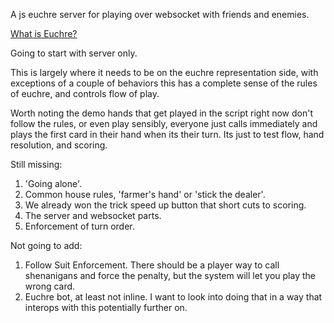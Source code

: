 A js euchre server for playing over websocket with friends and enemies.

[What is Euchre?](http://en.wikipedia.org/wiki/Euchre)

Going to start with server only.

This is largely where it needs to be on the euchre representation side, with exceptions of a couple of behaviors this has a complete sense of the rules of euchre, and controls flow of play.

Worth noting the demo hands that get played in the script right now don't follow the rules, or even play sensibly, everyone just calls immediately and plays the first card in their hand when its their turn. Its just to test flow, hand resolution, and scoring.

Still missing:

1. 'Going alone'.
2. Common house rules, 'farmer's hand' or 'stick the dealer'.
3. We already won the trick speed up button that short cuts to scoring.
4. The server and websocket parts.
5. Enforcement of turn order.

Not going to add:

1. Follow Suit Enforcement. There should be a player way to call shenanigans and force the penalty, but the system will let you play the wrong card.
2. Euchre bot, at least not inline. I want to look into doing that in a way that interops with this potentially further on.